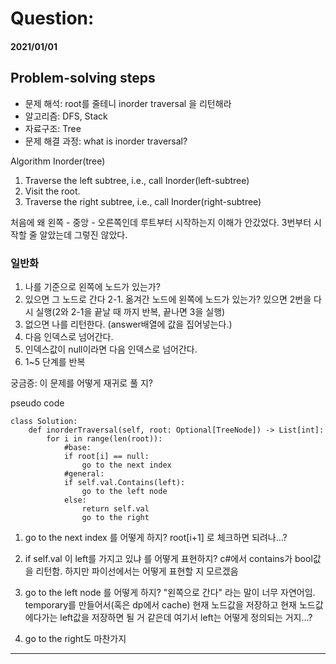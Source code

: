 # Question:
#### 2021/01/01


## Problem-solving steps
* 문제 해석: root를 줄테니 inorder traversal 을 리턴해라
* 알고리즘: DFS, Stack
* 자료구조: Tree
* 문제 해결 과정: 
what is inorder traversal?
            
Algorithm Inorder(tree)
   1. Traverse the left subtree, i.e., call Inorder(left-subtree)
   2. Visit the root.
   3. Traverse the right subtree, i.e., call Inorder(right-subtree)
   
   처음에 왜 왼쪽 - 중앙 - 오른쪽인데 루트부터 시작하는지 이해가 안갔었다. 3번부터 시작할 줄 알았는데 그렇진 않았다. 
   
### 일반화     
1. 나를 기준으로 왼쪽에 노드가 있는가?
2. 있으면 그 노드로 간다
2-1. 옮겨간 노드에 왼쪽에 노드가 있는가? 있으면 2번을 다시 실행(2와 2-1을 끝날 때 까지 반복, 끝나면 3을 실행)
3. 없으면 나를 리턴한다. (answer배열에 값을 집어넣는다.)
4. 다음 인덱스로 넘어간다. 
5. 인덱스값이 null이라면 다음 인덱스로 넘어간다.
6. 1~5 단계를 반복

궁금증: 이 문제를 어떻게 재귀로 풀 지? 

pseudo code

```python3
class Solution:
    def inorderTraversal(self, root: Optional[TreeNode]) -> List[int]:
        for i in range(len(root)):
            #base:
            if root[i] == null:
                go to the next index
            #general:    
            if self.val.Contains(left):
                go to the left node
            else:
                return self.val
                go to the right
```

1. go to the next index 를 어떻게 하지?
root[i+1] 로 체크하면 되려나...?

2. if self.val 이 left를 가지고 있냐 를 어떻게 표현하지?
c#에서 contains가 bool값을 리턴함. 하지만 파이선에서는 어떻게 표현할 지 모르겠음

3. go to the left node 를 어떻게 하지?
"왼쪽으로 간다" 라는 말이 너무 자연어임.
temporary를 만들어서(혹은 dp에서 cache) 현재 노드값을 저장하고
현재 노드값에다가는 left값을 저장하면 될 거 같은데 
여기서 left는 어떻게 정의되는 거지...?

4. go to the right도 마찬가지

---

```python3

```
